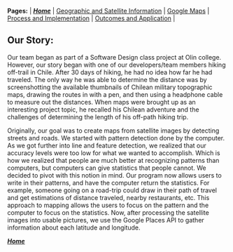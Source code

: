 **Pages:** | [***Home***](https://rickyroze.github.io/SoftDesFinalProject "Home") | [Geographic and Satellite Information](https://rickyroze.github.io/SoftDesFinalProject/GIS "GIS info page") | [Google Maps](https://rickyroze.github.io/SoftDesFinalProject/MapPage "Google Maps API page") | [Process and Implementation](https://rickyroze.github.io/SoftDesFinalProject/TechnicalPage "Technical Page") | [Outcomes and Application](https://rickyroze.github.io/SoftDesFinalProject/ResultsPage "Results Page") |
## Our Story:
Our team began as part of a Software Design class project at Olin college. However, our story began with one of our developers/team members hiking off-trail in Chile.  After 30 days of hiking, he had no idea how far he had traveled. The only way he was able to determine the distance was by screenshotting the available thumbnails of Chilean military topographic maps, drawing the routes in with a pen, and then using a headphone cable to measure out the distances. When maps were brought up as an interesting project topic, he recalled his Chilean adventure and the challenges of determining the length of his off-path hiking trip. 

Originally, our goal was to create maps from satellite images by detecting streets and roads. We started with pattern detection done by the computer. As we got further into line and feature detection, we realized that our accuracy levels were too low for what we wanted to accomplish. Which is how we realized that people are much better at recognizing patterns than computers, but computers can give statistics that people cannot. We decided to pivot with this notion in mind. Our program now allows users to write in their patterns, and have the computer return the statistics. For example, someone going on a road-trip could draw in their path of travel and get estimations of distance traveled, nearby restaurants, etc. This approach to mapping allows the users to focus on the pattern and the computer to focus on the statistics. Now, after processing the satellite images into usable pictures, we use the Google Places API to gather information about each latitude and longitude.

[***Home***](https://rickyroze.github.io/SoftDesFinalProject/)
